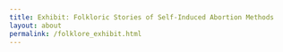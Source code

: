 ```yaml
---
title: Exhibit: Folkloric Stories of Self-Induced Abortion Methods
layout: about
permalink: /folklore_exhibit.html
---
```

